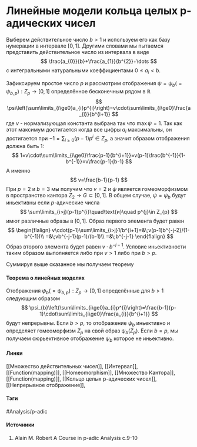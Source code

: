 # Линейные модели кольца целых p-адических чисел
Выберем действительное число $b>1$ и используем его как базу нумерации в интервале $[0,1]$. Другими словами мы пытаемся представить действительное число из интервала в виде 
$$
\frac{a_{0}}{b}+\frac{a_{1}}{b^{2}}+\dots
$$
с интегральными натуральными коеффициентами $0\le a_{i}<b$. 

Зафиксируем простое число $p$ и рассмотрим отображения $\psi=\psi_{b}(=\psi_{b,p}):Z_{p}\to[0,1]$ определённое бесконечным рядом в $\mathbb{R}$
$$
\psi\left(\sum\limits_{i\ge0}a_{i}p^{i}\right)=v\cdot\sum\limits_{i\ge0}\frac{a_{i}}{b^{i+1}}
$$
где $v$ - нормализующая константа выбрана так что $\max\psi=1$. Так как этот максимум достигается когда все цифры $a_{i}$ максимальны, он достигается при $-1=\sum_{i\ge0}(p-1)p^{i}\in Z_{p}$, а значит образом отображения должна быть $1$:
$$
1=v\cdot\sum\limits_{i\ge0}\frac{p-1}{b^{i+1}}=v(p-1)\frac{b^{-1}}{1-b^{-1}}=v\frac{p-1}{b-1}
$$
А именно
$$
v=\frac{b-1}{p-1}
$$
При $p=2$ и $b=3$ мы получим что $v=2$ и $\psi$ является гомеоморфизмом в пространство кантора $Z_{2}\to G\subset[0,1]$.
В общем случае, $\psi=\psi_{b}$ будут иньективны если $p$-адические числа
$$
\sum\limits_{i>j}(p-1)p^{i}\quad\text{и}\quad p^{j}\in Z_{p}
$$
имют различные образы в $[0,1]$. Образ первого элемента будет равен
$$
\begin{flalign}
v\cdot(p-1)\sum\limits_{i>j}1/b^{i+1}=&\;v(p-1)b^{-j-2}/(1-b^{-1})\\
=&\;vb^{-j-1}(p-1)/(b-1)\\
=&\;b^{-j-1}
\end{flalign}
$$
Образ второго элемента будет равен $v\cdot b^{-j-1}$. Условие иньективности таким образом выполняется либо при $v>1$ либо при $b>p$.

Суммируя выше сказанное мы получаем теорему
#### Теорема о линейных моделях 
Отображения $\psi_{b}(=\psi_{b,p}):Z_{p}\to[0,1]$ определённые для $b>1$ следующим образом
$$
\psi_{b}\left(\sum\limits_{i\ge0}a_{i}p^{i}\right)=\frac{b-1}{p-1}\cdot\sum\limits_{i\ge0}\frac{a_{i}}{b^{i+1}}
$$
будут непрерывны. Если $b>p$, то отображение $\psi_{b}$ иньективно и определяет гомеоморфизм $Z_{p}$ на свой образ $\psi_{b}(Z_{p})$. Если $b=p$, мы получаем сюрьективное отображение $\psi_{b}$ которое не иньективно.
#### Линки
 [[Множество действительных чисел]],
 [[Интервал]],
 [[Function(mapping)]],
 [[Homeomorphism]],
 [[Множество Кантора]],
 [[Function(mapping)]],
 [[Кольцо целых p-адических чисел]],
 [[Непрерывное отображение]],
#### Тэги
 #Analysis/p-adic 
#### Источники
1. Alain M. Robert A Course in p-adic Analysis c.9-10